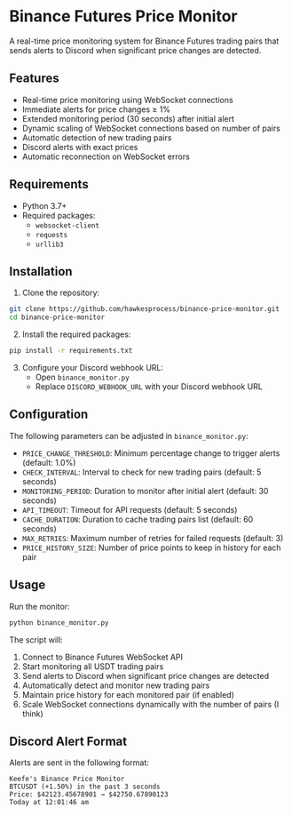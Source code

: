 # Binance Futures Price Monitor

A real-time price monitoring system for Binance Futures trading pairs that sends alerts to Discord when significant price changes are detected.

## Features

- Real-time price monitoring using WebSocket connections
- Immediate alerts for price changes ≥ 1%
- Extended monitoring period (30 seconds) after initial alert
- Dynamic scaling of WebSocket connections based on number of pairs
- Automatic detection of new trading pairs
- Discord alerts with exact prices
- Automatic reconnection on WebSocket errors

## Requirements

- Python 3.7+
- Required packages:
  - `websocket-client`
  - `requests`
  - `urllib3`

## Installation

1. Clone the repository:
```bash
git clone https://github.com/hawkesprocess/binance-price-monitor.git
cd binance-price-monitor
```

2. Install the required packages:
```bash
pip install -r requirements.txt
```

3. Configure your Discord webhook URL:
   - Open `binance_monitor.py`
   - Replace `DISCORD_WEBHOOK_URL` with your Discord webhook URL

## Configuration

The following parameters can be adjusted in `binance_monitor.py`:

- `PRICE_CHANGE_THRESHOLD`: Minimum percentage change to trigger alerts (default: 1.0%)
- `CHECK_INTERVAL`: Interval to check for new trading pairs (default: 5 seconds)
- `MONITORING_PERIOD`: Duration to monitor after initial alert (default: 30 seconds)
- `API_TIMEOUT`: Timeout for API requests (default: 5 seconds)
- `CACHE_DURATION`: Duration to cache trading pairs list (default: 60 seconds)
- `MAX_RETRIES`: Maximum number of retries for failed requests (default: 3)
- `PRICE_HISTORY_SIZE`: Number of price points to keep in history for each pair 

## Usage

Run the monitor:
```bash
python binance_monitor.py
```

The script will:
1. Connect to Binance Futures WebSocket API
2. Start monitoring all USDT trading pairs
3. Send alerts to Discord when significant price changes are detected
4. Automatically detect and monitor new trading pairs
5. Maintain price history for each monitored pair (if enabled)
6. Scale WebSocket connections dynamically with the number of pairs (I think)

## Discord Alert Format

Alerts are sent in the following format:

```
Keefe's Binance Price Monitor
BTCUSDT (+1.50%) in the past 3 seconds
Price: $42123.45678901 → $42750.67890123
Today at 12:01:46 am
```


